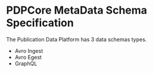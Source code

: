 # PDPCore MetaData Schema Specification

The Publication Data Platform has 3 data schemas types.

- Avro Ingest
- Avro Egest
- GraphQL
